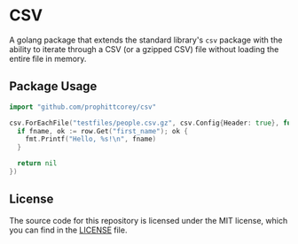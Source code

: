 # CSV

A golang package that extends the standard library's `csv` package with the
ability to iterate through a CSV (or a gzipped CSV) file without loading the
entire file in memory.

## Package Usage

```go
import "github.com/prophittcorey/csv"

csv.ForEachFile("testfiles/people.csv.gz", csv.Config{Header: true}, func(row *csv.Row) error {
  if fname, ok := row.Get("first_name"); ok {
    fmt.Printf("Hello, %s!\n", fname)
  }

  return nil
})
```

## License

The source code for this repository is licensed under the MIT license, which you can
find in the [LICENSE](LICENSE.md) file.
